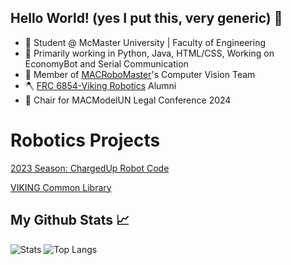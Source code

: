 ## Hello World! (yes I put this, very generic) 👋
- 🏫 Student @ McMaster University | Faculty of Engineering
- 🌱 Primarily working in Python, Java, HTML/CSS, Working on EconomyBot and Serial Communication
- 🤖 Member of [MACRoboMaster](https://github.com/macrobomaster)'s Computer Vision Team
- 🪓 [FRC 6854-Viking Robotics](https://github.com/FRC6854) Alumni
- 💺 Chair for MACModelUN Legal Conference 2024

# Robotics Projects
[2023 Season: ChargedUp Robot Code](https://github.com/FRC6854/2023ChargedUpOfficial)

[VIKING Common Library](https://github.com/FRC6854/VIKING)

## My Github Stats 📈
![Stats](https://github-readme-stats.vercel.app/api?username=At104&show_icons=true&theme=monokai) ![Top Langs](https://github-readme-stats.vercel.app/api/top-langs/?username=At104)
